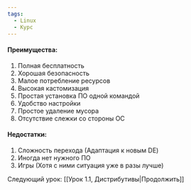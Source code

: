 ```yaml
---
tags:
  - Linux
  - Курс
---
```

#### Преимущества:
1) Полная бесплатность
2) Хорошая безопасность
3) Малое потребление ресурсов
4) Высокая кастомизация
5) Простая установка ПО одной командой
6) Удобство настройки
7) Простое удаление мусора
8) Отсутствие слежки со стороны ОС
#### Недостатки:
1) Сложность перехода (Адаптация к новым DE)
2) Иногда нет нужного ПО
3) Игры (Хотя с ними ситуация уже в разы лучше)

Следующий урок: [[Урок 1.1, Дистрибутивы|Продолжить]]
